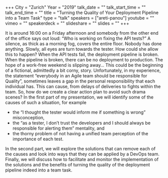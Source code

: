 +++
City = "Zurich"
Year = "2019"
talk_date = ""
talk_start_time = ""
talk_end_time = ""
title = "Turning the Quality of Your Deployment Pipeline into a Team Task"
type = "talk"
speakers = ["areti-panou"]
youtube = ""
vimeo = ""
speakerdeck = ""
slideshare = ""
slides = ""
+++

It is around 16:00 on a Friday afternoon and somebody from the other end of the office says
out loud: “Who is working on fixing the API tests?” A silence, as thick as a morning fog,
covers the entire floor. Nobody has done anything. Slowly, all eyes are turn towards the
tester. How could she allow this to happen? When the API tests fail, the deployment pipeline
is broken. When the pipeline is broken, there can be no deployment to production. The hope
of a work-free weekend is slipping away…
This could be the beginning of a fictional, admittedly a bit corny, story. Unfortunately, in my
experience, the statement “everybody in an Agile team should be responsible for Quality”,
sometimes leaves a gap in the personal responsibility that each individual has. This can
cause, from delays of deliveries to fights within the team.
So, how do we create a clear action plan to avoid such drama scenes?
In the first part of my presentation, we will identify some of the causes of such a situation, for
example

- the “I thought the tester would inform me if something is wrong” misconception,
- the “as a tester, I don’t trust the developers and I should always be responsible for alerting
them” mentality, and
- the thorny problem of not having a unified team perception of the
importance of each test.

In the second part, we will explore the solutions that can remove each of the causes and look
into ways that they can be applied by a DevOps team. Finally, we will discuss how to
facilitate and monitor the implementation of the solutions and the benefits of turning the
quality of the deployment pipeline indeed into a team task.

